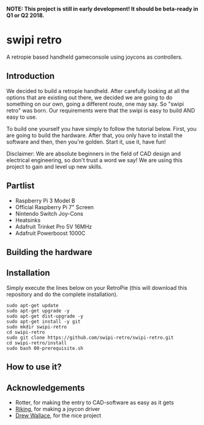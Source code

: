 __NOTE: This project is still in early development! It should be beta-ready in Q1 or Q2 2018.__

# swipi retro
A retropie based handheld gameconsole using joycons as controllers.

## Introduction
We decided to build a retropie handheld. After carefully looking at all the options that are existing out there, we decided we are going to do something on our own, going a different route, one may say. So "swipi retro" was born. Our requirements were that the swipi is easy to build AND easy to use.

To build one yourself you have simply to follow the tutorial below. First, you are going to build the hardware. After that, you only have to install the software and then, then you're golden. Start it, use it, have fun!

Disclaimer: We are absolute beginners in the field of CAD design and electrical engineering, so don't trust a word we say! We are using this project to gain and level up new skills.

## Partlist
* Raspberry Pi 3 Model B
* Official Raspberry Pi 7" Screen
* Nintendo Switch Joy-Cons
* Heatsinks
* Adafruit Trinket Pro 5V 16MHz
* Adafruit Powerboost 1000C

## Building the hardware

## Installation
Simply execute the lines below on your RetroPie (this will download this repository and do the complete installation).

```
sudo apt-get update
sudo apt-get upgrade -y
sudo apt-get dist-upgrade -y
sudo apt-get install -y git
sudo mkdir swipi-retro
cd swipi-retro
sudo git clone https://github.com/swipi-retro/swipi-retro.git
cd swipi-retro/install
sudo bash 00-prerequisite.sh
```

## How to use it?

## Acknowledgements
* Rotter, for making the entry to CAD-software as easy as it gets
* [Riking](https://github.com/riking/joycon), for making a joycon driver
* [Drew Wallace](https://github.com/drew-wallace/switchberry), for the nice project
